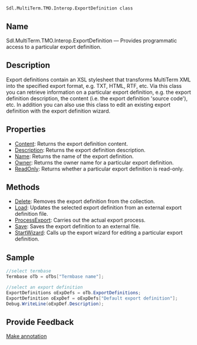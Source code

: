 

# 
    Sdl.MultiTerm.TMO.Interop.ExportDefinition class



## Name

Sdl.MultiTerm.TMO.Interop.ExportDefinition —          Provides programmatic access to a particular export definition.



## Description



Export definitions contain an XSL stylesheet that transforms MultiTerm XML into the specified export format, e.g. TXT, HTML, RTF, etc. Via this class you can retrieve information on a particular export definition, e.g. the export definition description, the content (i.e. the export definition 'source code'), etc. In addition you can also use this class to edit an existing export definition with the export definition wizard.



## Properties

* [Content](Sdl.MultiTerm.TMO.Interop.ExportDefinition.Content.html): Returns the export definition content.
* [Description](Sdl.MultiTerm.TMO.Interop.ExportDefinition.Description.html): Returns the export definition description.
* [Name](Sdl.MultiTerm.TMO.Interop.ExportDefinition.Name.html): Returns the name of the export definition.
* [Owner](Sdl.MultiTerm.TMO.Interop.ExportDefinition.Owner.html): Returns the owner name for a particular export definition.
* [ReadOnly](Sdl.MultiTerm.TMO.Interop.ExportDefinition.ReadOnly.html): Returns whether a particular export definition is read-only.




## Methods

* [Delete](Sdl.MultiTerm.TMO.Interop.ExportDefinition.Delete.html): Removes the export definition from the collection.
* [Load](Sdl.MultiTerm.TMO.Interop.ExportDefinition.Load.html): Updates the selected export definition from an external export definition file.
* [ProcessExport](Sdl.MultiTerm.TMO.Interop.ExportDefinition.ProcessExport.html): Carries out the actual export process.
* [Save](Sdl.MultiTerm.TMO.Interop.ExportDefinition.Save.html): Saves the export definition to an external file.
* [StartWizard](Sdl.MultiTerm.TMO.Interop.ExportDefinition.StartWizard.html): Calls up the export wizard for editing a particular export definition.




## Sample


```cs
//select termbase
Termbase oTb = oTbs["Termbase name"];

//select an export definition
ExportDefinitions oExpDefs = oTb.ExportDefinitions;
ExportDefinition oExpDef = oExpDefs["Default export definition"];
Debug.WriteLine(oExpDef.Description);
```



## Provide Feedback

[Make annotation](mailto:sdk-feedback@sdl.com&amp;subject=Reference%20for%20Sdl.MultiTerm.TMO.Interop.ExportDefinition)

